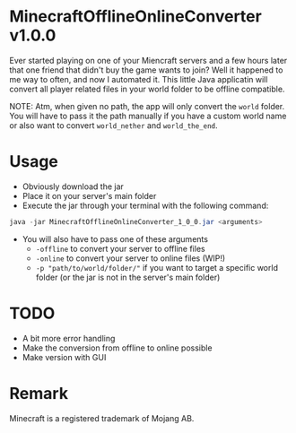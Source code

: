 # MinecraftOfflineOnlineConverter v1.0.0

Ever started playing on one of your Miencraft servers and a few hours later that one friend that didn't buy the game wants to join?
Well it happened to me way to often, and now I automated it.
This little Java applicatin will convert all player related files in your world folder to be offline compatible.

NOTE: Atm, when given no path, the app will only convert the `world` folder. You will have to pass it the path manually if you have a custom world name or also want to convert `world_nether` and `world_the_end`.

# Usage

- Obviously download the jar
- Place it on your server's main folder
- Execute the jar through your terminal with the following command:
```java
java -jar MinecraftOfflineOnlineConverter_1_0_0.jar <arguments>
```
- You will also have to pass one of these arguments
  - `-offline` to convert your server to offline files
  - `-online` to convert your server to online files (WIP!)
  - `-p "path/to/world/folder/"` if you want to target a specific world folder (or the jar is not in the server's main folder)

# TODO

- A bit more error handling
- Make the conversion from offline to online possible
- Make version with GUI

# Remark

Minecraft is a registered trademark of Mojang AB.
